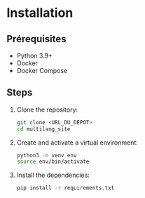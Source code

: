 # Installation

## Prérequisites

- Python 3.9+
- Docker
- Docker Compose

## Steps

1. Clone the repository:

    ```sh
    git clone <URL_DU_DEPOT>
    cd multilang_site
    ```

2. Create and activate a virtual environment:

    ```sh
    python3 -m venv env
    source env/bin/activate
    ```

3. Install the dependencies:

    ```sh
    pip install -r requirements.txt
    ```
